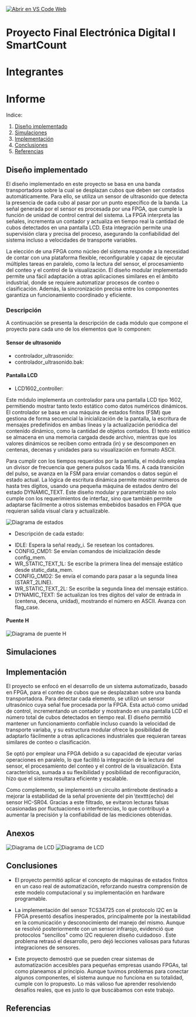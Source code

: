 [![Abrir en VS Code Web](https://img.shields.io/badge/Abrir%20en-VS%20Code%20Web-blue?logo=visualstudiocode&logoColor=white)](https://vscode.dev/github/jpulidof/Proyecto-EDI-Smarcount-G5-E4)



# Proyecto Final Electrónica Digital I SmartCount

# Integrantes


# Informe

Indice:

1. [Diseño implementado](#diseño-implementado)
2. [Simulaciones](#simulaciones)
3. [Implementación](#implementación)
4. [Conclusiones](#conclusiones)
5. [Referencias](#referencias)

## Diseño implementado
El diseño implementado en este proyecto se basa en una banda transportadora sobre la cual se desplazan cubos que deben ser contados automáticamente. Para ello, se utiliza un sensor de ultrasonido que detecta la presencia de cada cubo al pasar por un punto específico de la banda. La señal generada por el sensor es procesada por una FPGA, que cumple la función de unidad de control central del sistema. La FPGA interpreta las señales, incrementa un contador y actualiza en tiempo real la cantidad de cubos detectados en una pantalla LCD. Esta integración permite una supervisión clara y precisa del proceso, asegurando la confiabilidad del sistema incluso a velocidades de transporte variables.

La elección de una FPGA como núcleo del sistema responde a la necesidad de contar con una plataforma flexible, reconfigurable y capaz de ejecutar múltiples tareas en paralelo, como la lectura del sensor, el procesamiento del conteo y el control de la visualización. El diseño modular implementado permite una fácil adaptación a otras aplicaciones similares en el ámbito industrial, donde se requiere automatizar procesos de conteo o clasificación. Además, la sincronización precisa entre los componentes garantiza un funcionamiento coordinado y eficiente. 

### Descripción
A continuación se presenta la descripción de cada módulo que compone el proyecto para cada uno de los elementos que lo componen:
#### Sensor de ultrasonido
- controlador_ultrasonido:
- controlador_ultrasonido.bak:

#### Pantalla LCD
- LCD1602_controller:
  
Este módulo implementa un controlador para una pantalla LCD tipo 1602, permitiendo mostrar tanto texto estático como datos numéricos dinámicos. El controlador se basa en una máquina de estados finitos (FSM) que gestiona de forma secuencial la inicialización de la pantalla, la escritura de mensajes predefinidos en ambas líneas y la actualización periódica del contenido dinámico, como la cantidad de objetos contados. El texto estático se almacena en una memoria cargada desde archivo, mientras que los valores dinámicos se reciben como entrada (in) y se descomponen en centenas, decenas y unidades para su visualización en formato ASCII.

Para cumplir con los tiempos requeridos por la pantalla, el módulo emplea un divisor de frecuencia que genera pulsos cada 16 ms. A cada transición del pulso, se avanza en la FSM para enviar comandos o datos según el estado actual. La lógica de escritura dinámica permite mostrar números de hasta tres dígitos, usando una pequeña máquina de estados dentro del estado DYNAMIC_TEXT. Este diseño modular y parametrizable no solo cumple con los requerimientos de interfaz, sino que también permite adaptarse fácilmente a otros sistemas embebidos basados en FPGA que requieran salida visual clara y actualizable.

![Diagrama de estados](images/estados_LCD.png)

* Descripción de cada estado:
- IDLE:	Espera la señal ready_i. Se resetean los contadores.
- CONFIG_CMD1: Se envían comandos de inicialización desde config_mem.
- WR_STATIC_TEXT_1L: 	Se escribe la primera línea del mensaje estático desde static_data_mem.
- CONFIG_CMD2:	Se envía el comando para pasar a la segunda línea (START_2LINE).
- WR_STATIC_TEXT_2L:	Se escribe la segunda línea del mensaje estático.
- DYNAMIC_TEXT:	Se actualizan los tres dígitos del valor de entrada in (centena, decena, unidad), mostrando el número en ASCII. Avanza con flag_case.


#### Puente H








![Diagrama de puente H](https://github.com/jpulidof/Proyecto-EDI-Smarcount-G5-E4/blob/main/images/estados%20puenteH.jpg?raw=true)

## Simulaciones 

<!-- (Incluir las de Digital si hicieron uso de esta herramienta, pero también deben incluir simulaciones realizadas usando un simulador HDL como por ejemplo Icarus Verilog + GTKwave) -->


## Implementación

El proyecto se enfocó en el desarrollo de un sistema automatizado, basado en FPGA, para el conteo de cubos que se desplazaban sobre una banda transportadora. Para detectar cada elemento, se utilizó un sensor ultrasónico cuya señal fue procesada por la FPGA. Esta actuó como unidad de control, incrementando un contador y mostrando en una pantalla LCD el número total de cubos detectados en tiempo real. El diseño permitió mantener un funcionamiento confiable incluso cuando la velocidad de transporte variaba, y su estructura modular ofrece la posibilidad de adaptarlo fácilmente a otras aplicaciones industriales que requieran tareas similares de conteo o clasificación.

Se optó por emplear una FPGA debido a su capacidad de ejecutar varias operaciones en paralelo, lo que facilitó la integración de la lectura del sensor, el procesamiento del conteo y el control de la visualización. Esta característica, sumada a su flexibilidad y posibilidad de reconfiguración, hizo que el sistema resultara eficiente y escalable.

Como complemento, se implementó un circuito antirrebote destinado a mejorar la estabilidad de la señal proveniente del pin \texttt{echo} del sensor HC-SR04. Gracias a este filtrado, se evitaron lecturas falsas ocasionadas por fluctuaciones o interferencias, lo que contribuyó a aumentar la precisión y la confiabilidad de las mediciones obtenidas.


 
## Anexos

![Diagrama de LCD](images/lcd_page-0001.jpg)
![Diagrama de LCD](images/puente%20h_page-0001.jpg)


## Conclusiones
  - El proyecto permitió aplicar el concepto de máquinas de estados finitos en un caso real de automatización, reforzando nuestra comprensión de este modelo computacional y su implementación en hardware programable.
    
 - La implementación del sensor TCS34725 con el protocolo I2C en la FPGA presentó desafíos inesperados, principalmente por la inestabilidad en la comunicación y desconocimiento del manejo del mismo. Aunque se resolvió posteriormente con un sensor infrarojo, evidenció que protocolos "sencillos" como I2C requieren diseño cuidadoso . Este problema retrasó el desarrollo, pero dejó lecciones valiosas para futuras integraciones de sensores.

  - Este proyecto demostró que se pueden crear sistemas de automatización accesibles para pequeñas empresas usando FPGAs, tal como planeamos al principio. Aunque tuvimos problemas para conectar algunos componentes, el sistema aunque no funciona en su totalidad, cumple con lo propuesto. Lo más valioso fue aprender resolviendo desafíos reales, que es justo lo que buscábamos con este trabajo.

## Referencias
